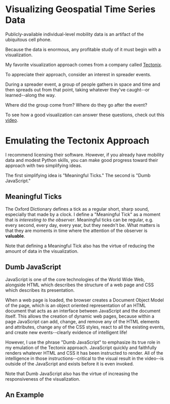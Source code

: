 # Visualizing Geospatial Time Series Data

Publicly-available individual-level mobility data is an artifact of the ubiquitous cell phone.  

Because the data is enormous, any profitable study of it must begin with a visualization.

My favorite visualization approach comes from a company called [Tectonix](https://www.tectonix.com/).

To appreciate their approach, consider an interest in spreader events.

During a spreader event, a group of people gathers in space and time and then spreads out from that point, taking whatever they've caught--or learned--along the way.  

Where did the group come from?  Where do they go after the event?

To see how a good visualization can answer these questions, check out this [video](https://twitter.com/tectonixgeo/status/1242628347034767361).

# Emulating the Tectonix Approach

I recommend licensing their software.  However, if you already have mobility data and modest Python skills, you can make good progress toward their approach with two simplifying ideas.  

The first simplifying idea is "Meaningful Ticks."  The second is "Dumb JavaScript."

## Meaningful Ticks
The Oxford Dictionary defines a tick as a regular short, sharp sound, especially that made by a clock.  I define a "Meaningful Tick" as a moment that is <em>interesting to the observer</em>.  Meaningful ticks can be regular, e.g. every second, every day, every year, but they needn't be.  What matters is that they are moments in time where the attention of the observer is <b>valuable</b>.  

Note that defining a Meaningful Tick also has the virtue of reducing the amount of data in the visualization.

## Dumb JavaScript
JavaScript is one of the core technologies of the World Wide Web, alongside HTML which describes the structure of a web page and CSS which describes its presentation.

When a web page is loaded, the browser creates a Document Object Model of the page, which is an object oriented representation of an HTML document that acts as an interface between JavaScript and the document itself. This allows the creation of dynamic web pages, because within a page JavaScript can add, change, and remove any of the HTML elements and attributes, change any of the CSS styles, react to all the existing events, and create new events--clearly evidence of intelligent life!

However, I use the phrase "Dumb JavaScript" to emphasize its true role in my emulation of the Tectonix approach.  JavaScript quickly and faithfully renders whatever HTML and CSS it has been instructed to render.  All of the intelligence in those instructions--critical to the visual result in the video--is outside of the JavaScript and exists before it is even invoked.  

Note that Dumb JavaScript also has the virtue of increasing the responsiveness of the visualization.

## An Example
